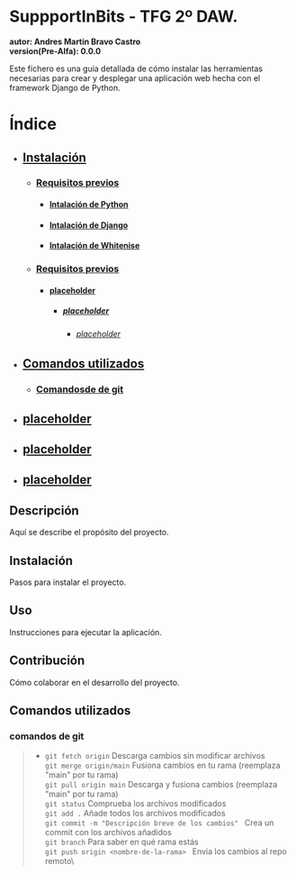 # SuppportInBits - TFG 2º DAW. 
**autor: Andres Martin Bravo Castro**\
**version(Pre-Alfa): 0.0.0** 

Este fichero es una guía detallada de cómo instalar las herramientas necesarias para crear y desplegar una aplicación web hecha con el framework Django de Python.

# Índice
- ## [Instalación](#descripción)
    - ### [Requisitos previos](#requisitos)
        - #### [Intalación de Python](#python) 
        - #### [Intalación de Django](#python) 
        - #### [Intalación de Whitenise](#python) 
    - ### [Requisitos previos](#requisitos)
        - #### [placeholder](#placeholder) 
             - ##### [placeholder](#placeholder)
                - ###### [placeholder](#placeholder)
        
 
- ## [Comandos utilizados](#comandos)
    - ### [Comandosde de git](#comandos-git)
- ## [placeholder](#placeholder)
- ## [placeholder](#placeholder)
- ## [placeholder](#placeholder)

## Descripción
Aquí se describe el propósito del proyecto.

## Instalación
Pasos para instalar el proyecto.

## Uso
Instrucciones para ejecutar la aplicación.

## Contribución
Cómo colaborar en el desarrollo del proyecto.

## Comandos utilizados
### comandos de git
> - `git fetch origin` Descarga cambios sin modificar archivos\
> `git merge origin/main` Fusiona cambios en tu rama (reemplaza "main" por tu rama)\
> `git pull origin main` Descarga y fusiona cambios (reemplaza "main" por tu rama)\
> `git status` Comprueba los archivos modificados\
> `git add .` Añade todos los archivos modificados\
> `git commit -m "Descripción breve de los cambios" ` Crea un commit con los archivos añadidos\
> `git branch` Para saber en qué rama estás\
> `git push origin <nombre-de-la-rama> ` Envia los cambios al repo remoto\